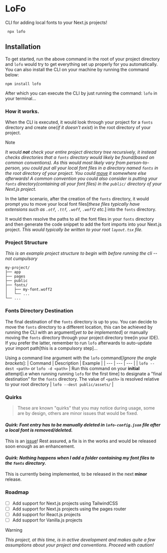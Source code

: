 # LoFo

CLI for adding local fonts to your Next.js projects!

```
 npx lofo
```

## Installation

To get started, run the above command in the root of your project directory and `lofo` would try to get everything set up properly for you automatically. You can also install the CLI on your machine by running the command below:

```
npm install lofo
```

After which you can execute the CLI by just running the command: `lofo` in your terminal...

### How it works.

When the CLI is executed, it would look through your project for a `fonts` directory and create one(_if it doesn't exist_) in the root directory of your project.

> [!NOTE]
> _It would **not** check your entire project directory tree recursively, it instead checks directories that a `fonts` directory would likely be found(based on common conventions). As this would most likely vary from person-to-person, you could put all your local font files in a directory named `fonts` in the root directory of your project. You could [move](https://github.com/binlf/lofo?tab=readme-ov-file#fonts-directory-destination) it somewhere else afterwards! A common convention you could also consider is putting your `fonts` directory(containing all your font files) in the `public/` directory of your Next.js project._

In the latter scenario, after the creation of the `fonts` directory, it would prompt you to move your local font files[_these files typically have extensions such as `.otf`, `.ttf`, `.woff`, `.woff2` etc._] into the `fonts` directory.

It would then resolve the paths to all the font files in your `fonts` directory and then generate the code snippet to add the font imports into your Next.js project. _This would typically be written to your root `layout.tsx` file._

### Project Structure

_This is an example project structure to begin with before running the cli -- not cumpulsory_

```
my-project/
├── app
├── pages
├── public
├── fonts/
│   ├── my-font.woff2
│   └── ...
└── ...
```

### Fonts Directory Destination

The final destination of the `fonts` directory is up to you. You can decide to move the `fonts` directory to a different location, this can be achieved by running the CLI with an argument[_yet to be implemented_] or manually moving the `fonts` directory through your project directory tree(in your IDE). If you prefer the latter, remember to run `lofo` afterwards to auto-update your import path[this is a compulsory step]...

Using a command line argument with the `lofo` command[_Ignore the angle brackets_]:
| Command | Description | Example |
| --- | --- | --- |
| `lofo --dest <path>` or `lofo -d <path>` | Run this command on your **initial** attempt[i.e when running running `lofo` for the first time] to designate a "final destination" for the `fonts` directory. The value of `<path>` is resolved relative to your root directory | `lofo --dest public/assets/` |

### Quirks

> These are known "quirks" that you may notice during usage, some are by design, others are minor issues that would be fixed.

#### _Quirk: Font entry has to be manually deleted in `lofo-config.json` file after a local font is removed/deleted._

This is an [issue](https://github.com/binlf/lofo/issues/26)! Rest assured, a fix is in the works and would be released soon enough as an enhancement.

#### _Quirk: Nothing happens when I add a folder containing my font files to the `fonts` directory._

This is currently being implemented, to be released in the next **minor** release.

### Roadmap

- [ ] Add support for Next.js projects using TailwindCSS
- [ ] Add support for Next.js projects using the pages router
- [ ] Add support for React.js projects
- [ ] Add support for Vanilla.js projects

> [!WARNING]
> _This project, at this time, is in active development and makes quite a few assumptions about your project and conventions. Proceed with caution!_
